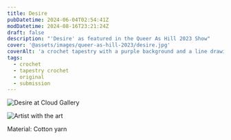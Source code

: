 ```yaml
---
title: Desire
pubDatetime: 2024-06-04T02:54:41Z
modDatetime: 2024-08-16T23:21:24Z
draft: false
description: "'Desire' as featured in the Queer As Hill 2023 Show"
cover: '@assets/images/queer-as-hill-2023/desire.jpg'
coverAlt: 'a crochet tapestry with a purple background and a line drawing of a person wearing a small gold chain with top surgery scars'
tags:
  - crochet
  - tapestry crochet
  - original
  - submission
---
```


![Desire at Cloud Gallery](@assets/images/queer-as-hill-2023/desire.jpg)

![Artist with the art](@assets/images/queer-as-hill-2023/artist-pose.jpg)

Material: Cotton yarn
